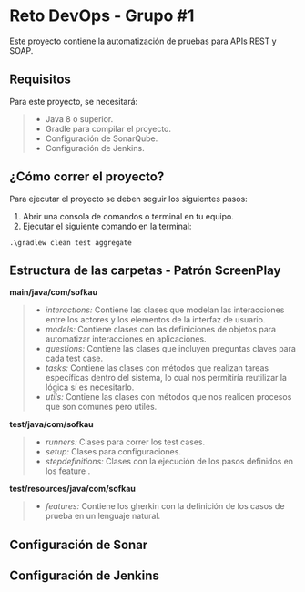 # Reto DevOps - Grupo #1 
Este proyecto contiene la automatización de pruebas para APIs REST y SOAP.

## **Requisitos**
Para este proyecto, se necesitará:

> - Java 8 o superior.
> - Gradle para compilar el proyecto.
> - Configuración de SonarQube. 
> - Configuración de Jenkins.

## **¿Cómo correr el proyecto?**
Para ejecutar el proyecto se deben seguir los siguientes pasos: 

1. Abrir una consola de comandos o terminal en tu equipo.
2. Ejecutar el siguiente comando en la terminal:

`.\gradlew clean test aggregate`

## **Estructura de las carpetas - Patrón ScreenPlay**

**main/java/com/sofkau**

> - _interactions:_ Contiene las clases que modelan las interacciones entre los actores y los elementos de la interfaz de usuario. 
> - _models:_ Contiene clases con las definiciones de objetos para automatizar interacciones en aplicaciones.
> - _questions:_ Contiene las clases que incluyen preguntas claves para cada test case.
> - _tasks:_ Contiene las clases con métodos que realizan tareas específicas dentro del sistema, lo cual nos permitiría reutilizar la lógica sí es necesitarlo.
> - _utils:_ Contiene las clases con métodos que nos realicen procesos que son comunes pero utiles.

**test/java/com/sofkau**
> - _runners:_ Clases para correr los test cases.
> - _setup:_ Clases para configuraciones.
> - _stepdefinitions:_ Clases con la ejecución de los pasos definidos en los feature .

**test/resources/java/com/sofkau**
> - _features:_ Contiene los gherkin con la definición de los casos de prueba en un lenguaje natural.


## **Configuración de Sonar**


## **Configuración de Jenkins**

